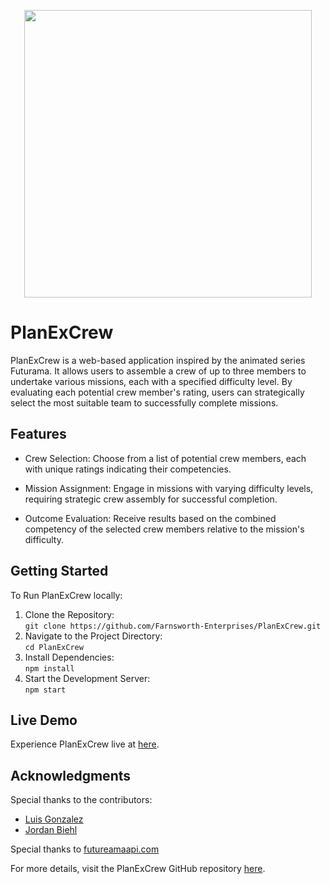 <p align="center">
  <img width="460" height="460" src="https://i.pinimg.com/736x/6d/24/ca/6d24ca1179de2029054c346a7febb40b.jpg">
</p>

# PlanExCrew

PlanExCrew is a web-based application inspired by the animated series Futurama. It allows users to assemble a crew of up to three members to undertake various missions, each with a specified difficulty level. By evaluating each potential crew member's rating, users can strategically select the most suitable team to successfully complete missions.

## Features
- Crew Selection: Choose from a list of potential crew members, each with unique ratings indicating their competencies.​

- Mission Assignment: Engage in missions with varying difficulty levels, requiring strategic crew assembly for successful completion.​

- Outcome Evaluation: Receive results based on the combined competency of the selected crew members relative to the mission's difficulty.

## Getting Started

To Run PlanExCrew locally:

1. Clone the Repository: <br>
    `git clone https://github.com/Farnsworth-Enterprises/PlanExCrew.git`
2. Navigate to the Project Directory: <br>
    `cd PlanExCrew`
3. Install Dependencies: <br>
    `npm install`
4. Start the Development Server: <br>
   `npm start`

## Live Demo
Experience PlanExCrew live at [here](https://planexcrew.netlify.app/).

## Acknowledgments

Special thanks to the contributors:​

- [Luis Gonzalez](https://github.com/zluigon)
- [Jordan Biehl](https://github.com/jbiehl88)

Special thanks to [futureamaapi.com](https://futuramaapi.com/)

For more details, visit the PlanExCrew GitHub repository [here](https://github.com/Farnsworth-Enterprises/PlanExCrew).
